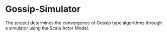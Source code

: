 Gossip-Simulator
================

The project determines the convergence of Gossip type algorithms through a simulator using the Scala Actor Model.
